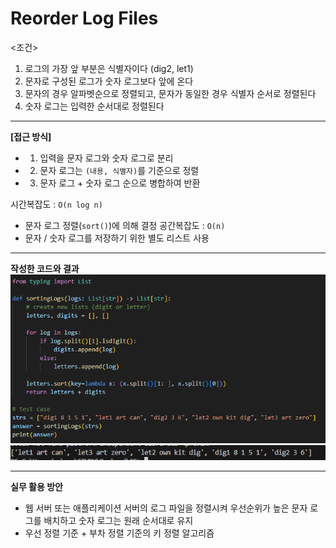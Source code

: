 # Reorder Log Files

<조건>
1. 로그의 가장 앞 부분은 식별자이다 (dig2, let1)
2. 문자로 구성된 로그가 숫자 로그보다 앞에 온다
3. 문자의 경우 알파벳순으로 정렬되고, 문자가 동일한 경우 식별자 순서로 정렬된다
4. 숫자 로그는 입력한 순서대로 정렬된다

---

**[접근 방식]**
- 1. 입력을 문자 로그와 숫자 로그로 분리
- 2. 문자 로그는 `(내용, 식별자)`를 기준으로 정렬
- 3. 문자 로그 + 숫자 로그 순으로 병합하여 반환

시간복잡도 : `O(n log n)`  
  - 문자 로그 정렬(`sort()`)에 의해 결정
공간복잡도 : `O(n)`  
  - 문자 / 숫자 로그를 저장하기 위한 별도 리스트 사용

---

**작성한 코드와 결과**<br>
<img src="./images/code.png"/><br>
<img src="./images/result.png"/>

---

**실무 활용 방안**
- 웹 서버 또는 애플리케이션 서버의 로그 파일을 정렬시켜 우선순위가 높은 문자 로그를 배치하고 숫자 로그는 원래 순서대로 유지
- 우선 정렬 기준 + 부차 정렬 기준의 키 정렬 알고리즘
